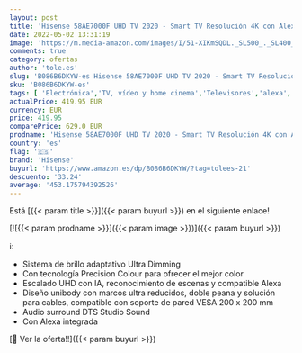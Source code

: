 ```yaml
---
layout: post
title: 'Hisense 58AE7000F UHD TV 2020 - Smart TV Resolución 4K con Alexa integrada  Precision Colour  escalado UHD con IA  Ultra Dimming  audio DTS Studio Sound  Vidaa U 4.0'
date: 2022-05-02 13:31:19
image: 'https://m.media-amazon.com/images/I/51-XIKmSQDL._SL500_._SL400_.jpg'
comments: true
category: ofertas
author: 'tole.es'
slug: 'B086B6DKYW-es Hisense 58AE7000F UHD TV 2020 - Smart TV Resolución 4K con...'
sku: 'B086B6DKYW-es'
tags: [ 'Electrónica','TV, vídeo y home cinema','Televisores','alexa','hisense','🇪🇸', ]
actualPrice: 419.95 EUR
currency: EUR
price: 419.95
comparePrice: 629.0 EUR
prodname: 'Hisense 58AE7000F UHD TV 2020 - Smart TV Resolución 4K con Alexa integrada  Precision Colour  escalado UHD con IA  Ultra Dimming  audio DTS Studio Sound  Vidaa U 4.0'
country: 'es'
flag: '🇪🇸'
brand: 'Hisense'
buyurl: 'https://www.amazon.es/dp/B086B6DKYW/?tag=tolees-21'
descuento: '33.24'
average: '453.175794392526'
---
```


Está [{{< param title >}}]({{< param buyurl >}}) en el siguiente enlace!

[![{{< param prodname >}}]({{< param image >}})]({{< param buyurl >}})

ℹ️:

- Sistema de brillo adaptativo Ultra Dimming
- Con tecnología Precision Colour para ofrecer el mejor color
- Escalado UHD con IA, reconocimiento de escenas y compatible Alexa
- Diseño unibody con marcos ultra reducidos, doble peana y solución para cables, compatible con soporte de pared VESA 200 x 200 mm
- Audio surround DTS Studio Sound
- Con Alexa integrada

[🛒 Ver la oferta!!]({{< param buyurl >}})
